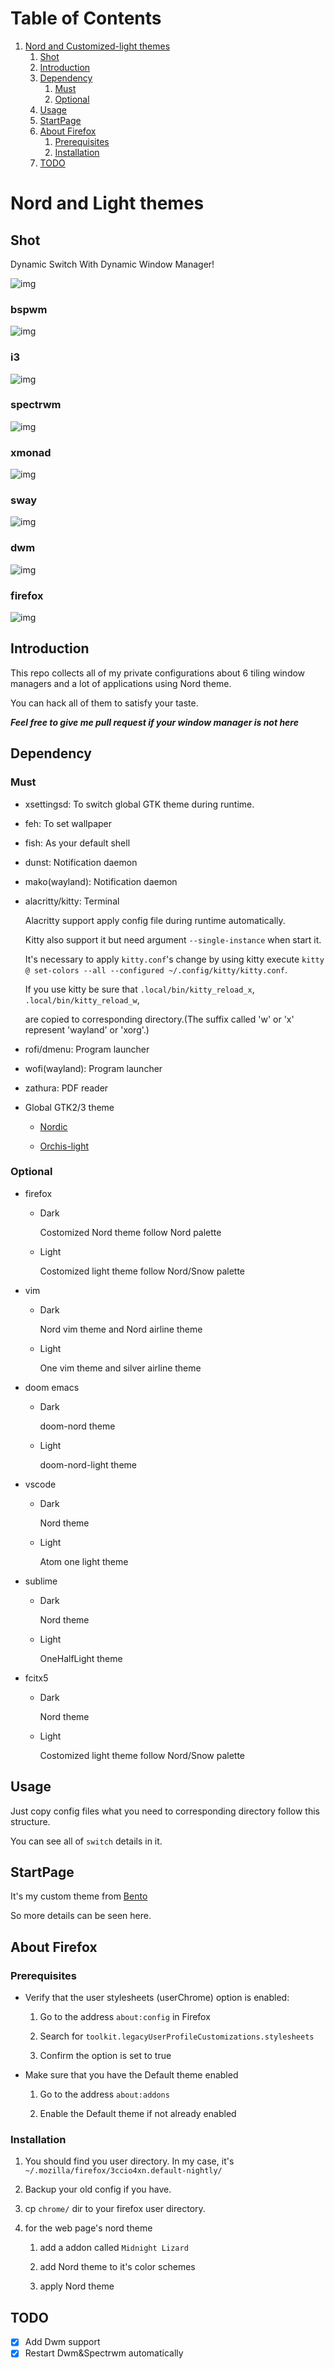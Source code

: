 
# Table of Contents

1.  [Nord and Customized-light themes](#orga92410c)
    1.  [Shot](#org6ecd7c5)
    2.  [Introduction](#introduction)
    3.  [Dependency](#org5114522)
        1.  [Must](#org8050841)
        2.  [Optional](#orge85932f)
    4.  [Usage](#org3d0cd34)
    5.  [StartPage](#startpage)
    6.  [About Firefox](#org56ea59c)
        1.  [Prerequisites](#orgb2ce2d0)
        2.  [Installation](#org5951695)
    7.  [TODO](#orgfec7e81)


<a id="orga92410c"></a>

# Nord and Light themes


<a id="org6ecd7c5"></a>

## Shot
Dynamic Switch With Dynamic Window Manager!

![img](./Pictures/shot/switch.gif)

### bspwm
![img](./Pictures/shot/bspwm.png)
### i3
![img](./Pictures/shot/i3.png)
### spectrwm
![img](./Pictures/shot/spectrwm.png)
### xmonad
![img](./Pictures/shot/xmonad.png)
### sway
![img](./Pictures/shot/sway.png)
### dwm
![img](./Pictures/shot/dwm.png)
### firefox
![img](./Pictures/shot/firefox.png)

<a id="introduction"></a>

## Introduction

This repo collects all of my private configurations about 6 tiling window managers and a lot of applications using Nord theme.

You can hack all of them to satisfy your taste.

***Feel free to give me pull request if your window manager is not here***

<a id="org5114522"></a>

## Dependency


<a id="org8050841"></a>

### Must

- xsettingsd: To switch global GTK theme during runtime.

- feh: To set wallpaper

- fish: As your default shell

- dunst: Notification daemon

- mako(wayland): Notification daemon

- alacritty/kitty: Terminal

  Alacritty support apply config file during runtime automatically.

  Kitty also support it but need argument `--single-instance` when start it.

  It's necessary to apply `kitty.conf`'s change by using kitty execute `kitty @ set-colors --all --configured ~/.config/kitty/kitty.conf`.

  If you use kitty be sure that  `.local/bin/kitty_reload_x`, `.local/bin/kitty_reload_w`, 

  are copied to corresponding directory.(The suffix called 'w' or 'x' represent 'wayland' or 'xorg'.)

- rofi/dmenu: Program launcher

- wofi(wayland): Program launcher

- zathura: PDF reader

-   Global GTK2/3 theme
    -   [Nordic](https://www.gnome-look.org/p/1267246/)
    
    -   [Orchis-light](https://www.gnome-look.org/p/1357889/)


<a id="orge85932f"></a>

### Optional

-   firefox
    -   Dark
        
        Costomized Nord theme follow Nord palette
    -   Light
        
        Costomized light theme follow Nord/Snow palette
    
-   vim
    -   Dark
        
        Nord vim theme and Nord airline theme
    -   Light
        
        One vim theme and silver airline theme
    
-   doom emacs
    -   Dark
        
        doom-nord theme
    -   Light
        
        doom-nord-light theme
    
-   vscode
    -   Dark
        
        Nord theme
    -   Light
        
        Atom one light theme
    
-   sublime
    
    - Dark
    
      Nord theme
    
    - Light
    
      OneHalfLight theme
    
- fcitx5

  - Dark

    Nord theme

  - Light

    Costomized light theme follow Nord/Snow palette

  


<a id="org3d0cd34"></a>

## Usage

Just copy config files what you need to corresponding directory follow this structure.

You can see all of `switch` details in it.

<a id="startpage"></a>

## StartPage

It's my custom theme from [Bento](https://github.com/MiguelRAvila/Bento)

So more details can be seen here.

<a id="org56ea59c"></a>

## About Firefox


<a id="orgb2ce2d0"></a>

### Prerequisites

-   Verify that the user stylesheets (userChrome) option is enabled:
    1.  Go to the address `about:config` in Firefox
    
    2.  Search for `toolkit.legacyUserProfileCustomizations.stylesheets`
    
    3.  Confirm the option is set to true

-   Make sure that you have the Default theme enabled
    1.  Go to the address `about:addons`
    
    2.  Enable the Default theme if not already enabled


<a id="org5951695"></a>

### Installation

1.  You should find you user directory. In my case, it's `~/.mozilla/firefox/3ccio4xn.default-nightly/`

2.  Backup your old config if you have.

3.  cp `chrome/` dir to your firefox user directory.

4.  for the web page's nord theme
    1.  add a addon called `Midnight Lizard`
    
    2.  add Nord theme to it's color schemes
    
    3.  apply Nord theme


<a id="orgfec7e81"></a>

## TODO

-   [X] Add Dwm support
-   [X] Restart Dwm&Spectrwm automatically
